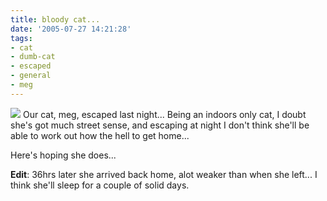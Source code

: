 ```yaml
---
title: bloody cat...
date: '2005-07-27 14:21:28'
tags:
- cat
- dumb-cat
- escaped
- general
- meg
---
```


<img src="http://euphemize.net/img/user/F1010017_1.jpg" />
Our cat, meg, escaped last night... Being an indoors only cat, I doubt she's got much street sense, and escaping at night I don't think she'll be able to work out how the hell to get home...

Here's hoping she does...

<strong>Edit</strong>: 36hrs later she arrived back home, alot weaker than when she left... I think she'll sleep for a couple of solid days.
